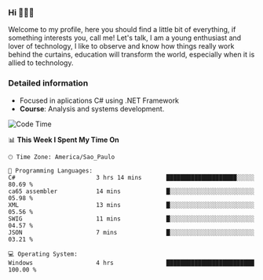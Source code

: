 


### Hi 🙋🏽‍♂️

Welcome to my profile, here you should find a little bit of everything, if something interests you, call me! Let's talk,
I am a young enthusiast and lover of technology, I like to observe and know how things really work behind the curtains, 
education will transform the world, especially when it is allied to technology.

### Detailed information
* Focused in aplications C# using .NET Framework
* **Course**: Analysis and systems development.

<!--START_SECTION:waka-->
![Code Time](http://img.shields.io/badge/Code%20Time-393%20hrs%2027%20mins-blue)

📊 **This Week I Spent My Time On** 

```text
🕑︎ Time Zone: America/Sao_Paulo

💬 Programming Languages: 
C#                       3 hrs 14 mins       ████████████████████░░░░░   80.69 % 
ca65 assembler           14 mins             █░░░░░░░░░░░░░░░░░░░░░░░░   05.98 % 
XML                      13 mins             █░░░░░░░░░░░░░░░░░░░░░░░░   05.56 % 
SWIG                     11 mins             █░░░░░░░░░░░░░░░░░░░░░░░░   04.57 % 
JSON                     7 mins              █░░░░░░░░░░░░░░░░░░░░░░░░   03.21 % 

💻 Operating System: 
Windows                  4 hrs               █████████████████████████   100.00 % 
```


<!--END_SECTION:waka-->


